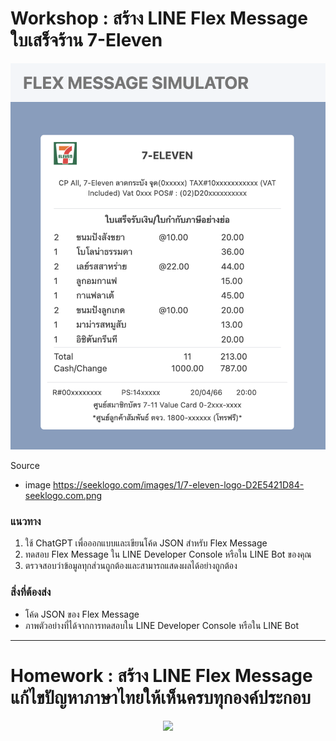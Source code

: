 # Workshop : สร้าง LINE Flex Message ใบเสร็จร้าน 7-Eleven


<p align="center" width="100%">
    <img  src="../assets/flex-workshop.png"> 
</p>

Source 
- image https://seeklogo.com/images/1/7-eleven-logo-D2E5421D84-seeklogo.com.png


### แนวทาง

1. ใช้ ChatGPT เพื่อออกแบบและเขียนโค้ด JSON สำหรับ Flex Message
2. ทดสอบ Flex Message ใน LINE Developer Console หรือใน LINE Bot ของคุณ
3. ตรวจสอบว่าข้อมูลทุกส่วนถูกต้องและสามารถแสดงผลได้อย่างถูกต้อง

### สิ่งที่ต้องส่ง

- โค้ด JSON ของ Flex Message
- ภาพตัวอย่างที่ได้จากการทดสอบใน LINE Developer Console หรือใน LINE Bot

---

# Homework : สร้าง LINE Flex Message แก้ไขปัญหาภาษาไทยให้เห็นครบทุกองค์ประกอบ

<p align="center" width="100%">
    <img  src="https://bucket.ex10.tech/images/bd810f26-5856-11ef-b127-0242ac12000e/originalContentUrl.png
    "> 
</p>




